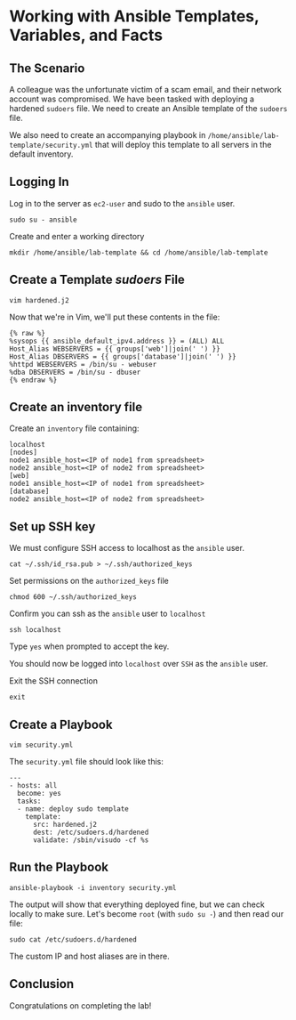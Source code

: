 # Working with Ansible Templates, Variables, and Facts

## The Scenario

A colleague was the unfortunate victim of a scam email, and their network account was compromised. We have been tasked with deploying a hardened `sudoers` file. We need to create an Ansible template of the `sudoers` file.

We also need to create an accompanying playbook in `/home/ansible/lab-template/security.yml` that will deploy this template to all servers in the default inventory.

## Logging In

Log in to the server as `ec2-user` and sudo to the `ansible` user.
 ```
 sudo su - ansible
 ```

Create and enter a working directory

 ```
 mkdir /home/ansible/lab-template && cd /home/ansible/lab-template
 ```

## Create a Template *sudoers* File

```
vim hardened.j2 
```

Now that we're in Vim, we'll put these contents in the file:

```
{% raw %}
%sysops {{ ansible_default_ipv4.address }} = (ALL) ALL
Host_Alias WEBSERVERS = {{ groups['web']|join(' ') }}
Host_Alias DBSERVERS = {{ groups['database']|join(' ') }}
%httpd WEBSERVERS = /bin/su - webuser
%dba DBSERVERS = /bin/su - dbuser
{% endraw %}
```

## Create an inventory file

Create an `inventory` file containing: 

```
localhost
[nodes]
node1 ansible_host=<IP of node1 from spreadsheet> 
node2 ansible_host=<IP of node2 from spreadsheet> 
[web]
node1 ansible_host=<IP of node1 from spreadsheet> 
[database]
node2 ansible_host=<IP of node2 from spreadsheet> 
```

## Set up SSH key

We must configure SSH access to localhost as the `ansible` user. 

```
cat ~/.ssh/id_rsa.pub > ~/.ssh/authorized_keys
```

 Set permissions on the `authorized_keys` file

```
chmod 600 ~/.ssh/authorized_keys
```



Confirm you can ssh as the `ansible` user to `localhost`

```
ssh localhost
```

Type `yes` when prompted to accept the key. 

You should now be logged into `localhost` over `SSH` as the `ansible` user. 



Exit the SSH connection

```
exit
```



## Create a Playbook

```
vim security.yml 
```

The `security.yml` file should look like this:

```
---
- hosts: all
  become: yes
  tasks:
  - name: deploy sudo template
    template:
      src: hardened.j2
      dest: /etc/sudoers.d/hardened
      validate: /sbin/visudo -cf %s
```

## Run the Playbook

```
ansible-playbook -i inventory security.yml 
```

The output will show that everything deployed fine, but we can check locally to make sure. Let's become `root` (with `sudo su -`) and then read our file:

```
sudo cat /etc/sudoers.d/hardened 
```

The custom IP and host aliases are in there.

## Conclusion

Congratulations on completing the lab!
